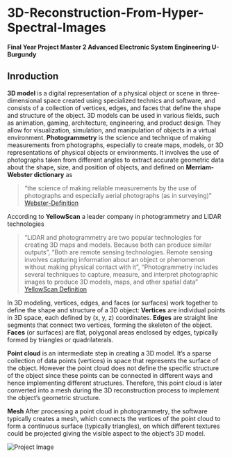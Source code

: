 # 3D-Reconstruction-From-Hyper-Spectral-Images 
__Final Year Project Master 2 Advanced Electronic System Engineering U-Burgundy__
## Inroduction
__3D model__ is a digital representation of a physical object or scene in three-dimensional space created using specialized technics and software, and consists of a collection of vertices, edges, and faces that define the shape and structure of the object. 3D models can be used in various fields, such as animation, gaming, architecture, engineering, and product design. They allow for visualization, simulation, and manipulation of objects in a virtual environment.
__Photogrammetry__ is the science and technique of making measurements from photographs, especially to create maps, models, or 3D representations of physical objects or environments. It involves the use of photographs taken from different angles to extract accurate geometric data about the shape, size, and position of objects, and defined on __Merriam-Webster dictionary__ as
> “the science of making reliable measurements by the use of photographs and especially aerial photographs (as in surveying)”
[Webster-Definition](https://www.merriam-webster.com/dictionary/photogrammetry)
>
According to __YellowScan__ a leader company in photogrammetry and LIDAR technologies 
>“LiDAR and photogrammetry are two popular technologies for creating 3D maps and models. Because both can produce similar outputs”, “Both are remote sensing technologies. Remote sensing involves capturing information about an object or phenomenon without making physical contact with it”, “Photogrammetry includes several techniques to capture, measure, and interpret photographic images to produce 3D models, maps, and other spatial data”
[YellowScan Definition](https://www.yellowscan.com/knowledge/lidar-vs-photogrammetry-key-differences-and-applications/#:~:text=LiDAR%20stands%20for%20Light%20Detection,maps%2C%20and%20other%20spatial%20data.)
>
In 3D modeling, vertices, edges, and faces (or surfaces) work together to define the shape and structure of a 3D object:
__Vertices__ are individual points in 3D space, each defined by (x, y, z) coordinates. 
__Edges__ are straight line segments that connect two vertices, forming the skeleton of the object. 
__Faces__ (or surfaces) are flat, polygonal areas enclosed by edges, typically formed by triangles or quadrilaterals.

__Point cloud__ is an intermediate step in creating a 3D model. It’s a sparse collection of data points (vertices) in space that represents the surface of the object. However the point cloud does not define the specific structure of the object since these points can be connected in different ways and hence implementing different structures. Therefore, this point cloud is later converted into a mesh during the 3D reconstruction process to implement the object’s geometric structure.

__Mesh__ After processing a point cloud in photogrammetry, the software typically creates a mesh, which connects the vertices of the point cloud to form a continuous surface (typically triangles), on which different textures could be projected giving the visible aspect to the object’s 3D model.

![Project Image](Images\3D-Reconstruction-From-Hyper-Spectral-Images\Electromagnetic-Spectrum_accurate1.png)
